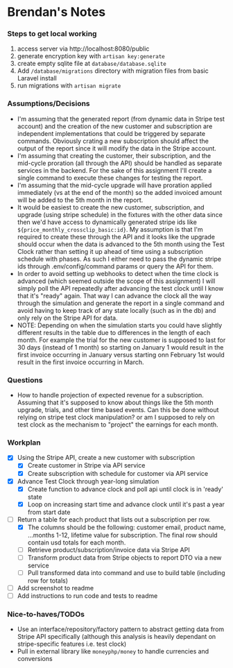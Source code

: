 # Brendan's Notes

### Steps to get local working
1. access server via http://localhost:8080/public
2. generate encryption key with `artisan key:generate`
3. create empty sqlite file at `database/database.sqlite`
4. Add `/database/migrations` directory with migration files from basic Laravel install
5. run migrations with `artisan migrate`

### Assumptions/Decisions
- I'm assuming that the generated report (from dynamic data in Stripe test account) and the creation of the new customer and subscription are independent implementations that could be triggered by separate commands. Obviously crating a new subscription should affect the output of the report since it will modify the data in the Stripe account.
- I'm assuming that creating the customer, their subscription, and the mid-cycle proration (all through the API) should be handled as separate services in the backend. For the sake of this assignment I'll create a single command to execute these changes for testing the report.
- I'm assuming that the mid-cycle upgrade will have proration applied immediately (vs at the end of the month) so the added invoiced amount will be added to the 5th month in the report.
- It would be easiest to create the new customer, subscription, and upgrade (using stripe schedule) in the fixtures with the other data since then we'd have access to dynamically generated stripe ids like `${price_monthly_crossclip_basic:id}`. My assumption is that I'm required to create these through the API and it looks like the upgrade should occur when the data is advanced to the 5th month using the Test Clock rather than setting it up ahead of time using a subscription schedule with phases. As such I either need to pass the dynamic stripe ids through .env/config/command params or query the API for them.
- In order to avoid setting up webhooks to detect when the time clock is advanced (which seemed outside the scope of this assignment) I will simply poll the API repeatedly after advancing the test clock until I know that it's "ready" again. That way I can advance the clock all the way through the simulation and generate the report in a single command and avoid having to keep track of any state locally (such as in the db) and only rely on the Stripe API for data.
- NOTE: Depending on when the simulation starts you could have slightly different results in the table due to differences in the length of each month. For example the trial for the new customer is supposed to last for 30 days (instead of 1 month) so starting on January 1 would result in the first invoice occurring in January versus starting onn February 1st would result in the first invoice occurring in March.

### Questions
- How to handle projection of expected revenue for a subscription. Assuming that it's supposed to know about things like the 5th month upgrade, trials, and other time based events. Can this be done without relying on stripe test clock manipulation? or am I supposed to rely on test clock as the mechanism to "project" the earnings for each month.

### Workplan
- [x] Using the Stripe API, create a new customer with subscription
  - [x] Create customer in Stripe via API service
  - [x] Create subscription with schedule for customer via API service
- [x] Advance Test Clock through year-long simulation
  - [x] Create function to advance clock and poll api until clock is in 'ready' state
  - [x] Loop on increasing start time and advance clock until it's past a year from start date
- [ ] Return a table for each product that lists out a subscription per row.
  - [x] The columns should be the following: customer email, product name, ...months 1-12, lifetime value for subscription. The final row should contain usd totals for each month.
  - [ ] Retrieve product/subscription/invoice data via Stripe API
  - [ ] Transform product data from Stripe objects to report DTO via a new service
  - [ ] Pull transformed data into command and use to build table (including row for totals)
- [ ] Add screenshot to readme
- [ ] Add instructions to run code and tests to readme

### Nice-to-haves/TODOs
- Use an interface/repository/factory pattern to abstract getting data from Stripe API specifically (although this analysis is heavily dependant on stripe-specific features i.e. test clock)
- Pull in external library like `moneyphp/money` to handle currencies and conversions
